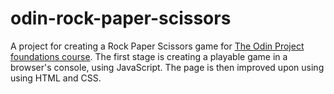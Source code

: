 # odin-rock-paper-scissors

A project for creating a Rock Paper Scissors game for [The Odin Project foundations course](https://www.theodinproject.com/paths/foundations/courses/foundations). The first stage is creating a playable game in a browser's console, using JavaScript. The page is then improved upon using using HTML and CSS.
